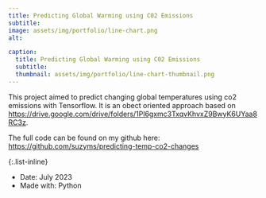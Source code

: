 ```yaml
---
title: Predicting Global Warming using C02 Emissions
subtitle: 
image: assets/img/portfolio/line-chart.png
alt: 

caption:
  title: Predicting Global Warming using C02 Emissions
  subtitle: 
  thumbnail: assets/img/portfolio/line-chart-thumbnail.png
---
```

This project aimed to predict changing global temperatures using co2 emissions with Tensorflow. It is an obect oriented approach based on https://drive.google.com/drive/folders/1Pl6gxmc3TxqvKhvxZ9BwyK6UYaa8RC3z.

The full code can be found on my github here: https://github.com/suzyms/predicting-temp-co2-changes

{:.list-inline}
- Date: July 2023
- Made with: Python

